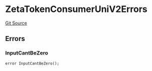 # ZetaTokenConsumerUniV2Errors
[Git Source](https://github.com/zeta-chain/protocol-contracts/blob/2e5223462d9ac9dedd79e76ede471832bb2c40e7/contracts/evm/tools/ZetaTokenConsumerUniV2.strategy.sol)


## Errors
### InputCantBeZero

```solidity
error InputCantBeZero();
```

